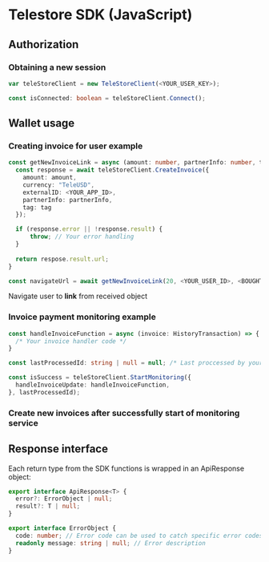 # Telestore SDK (JavaScript)

## Authorization

### Obtaining a new session

```ts
var teleStoreClient = new TeleStoreClient(<YOUR_USER_KEY>);

const isConnected: boolean = teleStoreClient.Connect();
```

## Wallet usage

### Creating invoice for user example

```ts
const getNewInvoiceLink = async (amount: number, partnerInfo: number, tag: string) => {
  const response = await teleStoreClient.CreateInvoice({
    amount: amount,
    currency: "TeleUSD",
    externalID: <YOUR_APP_ID>,
    partnerInfo: partnerInfo,
    tag: tag
  });

  if (response.error || !response.result) {
      throw; // Your error handling
  }
  
  return respose.result.url;
}

const navigateUrl = await getNewInvoiceLink(20, <YOUR_USER_ID>, <BOUGHT_ITEM_INFO>);
```

Navigate user to **link** from received object

### Invoice payment monitoring example

```ts
const handleInvoiceFunction = async (invoice: HistoryTransaction) => {
  /* Your invoice handler code */
}

const lastProcessedId: string | null = null; /* Last proccessed by your app invoice */

const isSuccess = teleStoreClient.StartMonitoring({
  handleInvoiceUpdate: handleInvoiceFunction,
}, lastProcessedId);
```

### Сreate new invoices after successfully start of monitoring service

## Response interface

Each return type from the SDK functions is wrapped in an ApiResponse<T> object:

```ts
export interface ApiResponse<T> {
  error?: ErrorObject | null;
  result?: T | null;
}

export interface ErrorObject {
  code: number; // Error code can be used to catch specific error codes
  readonly message: string | null; // Error description     
}
```
